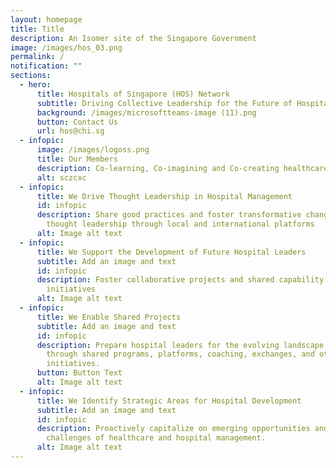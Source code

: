 ```yaml
---
layout: homepage
title: Title
description: An Isomer site of the Singapore Government
image: /images/hos_03.png
permalink: /
notification: ""
sections:
  - hero:
      title: Hospitals of Singapore (HOS) Network
      subtitle: Driving Collective Leadership for the Future of Hospitals in Singapore
      background: /images/microsoftteams-image (11).png
      button: Contact Us
      url: hos@chi.sg
  - infopic:
      image: /images/logoss.png
      title: Our Members
      description: Co-learning, Co-imagining and Co-creating healthcare
      alt: sczcxc
  - infopic:
      title: We Drive Thought Leadership in Hospital Management
      id: infopic
      description: Share good practices and foster transformative change to drive
        thought leadership through local and international platforms
      alt: Image alt text
  - infopic:
      title: We Support the Development of Future Hospital Leaders
      subtitle: Add an image and text
      id: infopic
      description: Foster collaborative projects and shared capability development
        initiatives
      alt: Image alt text
  - infopic:
      title: We Enable Shared Projects
      subtitle: Add an image and text
      id: infopic
      description: Prepare hospital leaders for the evolving landscape of healthcare
        through shared programs, platforms, coaching, exchanges, and other
        initiatives.
      button: Button Text
      alt: Image alt text
  - infopic:
      title: We Identify Strategic Areas for Hospital Development
      subtitle: Add an image and text
      id: infopic
      description: Proactively capitalize on emerging opportunities and address future
        challenges of healthcare and hospital management.
      alt: Image alt text
---
```

